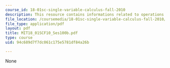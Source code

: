 ```yaml
---
course_id: 18-01sc-single-variable-calculus-fall-2010
description: This resource contains informations related to operations on power series.
file_location: /coursemedia/18-01sc-single-variable-calculus-fall-2010/94c689d7f7dc061c175e5781df84a26b_MIT18_01SCF10_Ses100b.pdf
file_type: application/pdf
layout: pdf
title: MIT18_01SCF10_Ses100b.pdf
type: course
uid: 94c689d7f7dc061c175e5781df84a26b

---
```

None